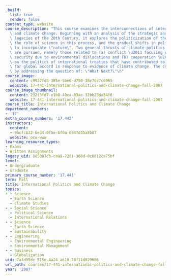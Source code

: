 ```yaml
---
_build:
  list: true
  render: false
content_type: website
course_description: "This course examines the interconnections of international politics\
  \ and climate change. Beginning with an analysis of the strategic and environmental\
  \ legacies of the 20th Century, it explores the politicization of the natural environment,\
  \ the role of science in this process, and the gradual shifts in political concerns\
  \ to incorporate \"nature\". Two general thrusts of climate-politics connections\
  \ are pursued, namely those related to (a) conflict \u2013 focusing on threats to\
  \ security due to environmental dislocations and (b) cooperation \u2013 focusing\
  \ on the politics of international treaties that have contributed to emergent processes\
  \ for global accord in response to evidence of climate change. The course concludes\
  \ by addressing the question of: \"What Next?\"\n"
course_image:
  content: c9927fd8-385e-5be6-d750-38e76c7c6965
  website: 17-441-international-politics-and-climate-change-fall-2007
course_image_thumbnail:
  content: 232f3fd7-e1b0-40ca-03ae-32bb23da34f6
  website: 17-441-international-politics-and-climate-change-fall-2007
course_title: International Politics and Climate Change
department_numbers:
- '17'
extra_course_numbers: '17.442'
instructors:
  content:
  - 95cfcb22-6e34-0f5e-6f0a-0947d35a8b07
  website: ocw-www
learning_resource_types:
- Exams
- Written Assignments
legacy_uid: 885097cb-caa9-7281-360d-0c6812ca75bf
level:
- Undergraduate
- Graduate
primary_course_number: '17.441'
term: Fall
title: International Politics and Climate Change
topics:
- - Science
  - Earth Science
  - Climate Studies
- - Social Science
  - Political Science
  - International Relations
- - Science
  - Earth Science
  - Sustainability
- - Engineering
  - Environmental Engineering
  - Environmental Management
- - Business
  - Globalization
uid: 7afd95dc-515e-4a24-a610-70f11d029606
url_path: courses/17-441-international-politics-and-climate-change-fall-2007
year: '2007'
---
```

